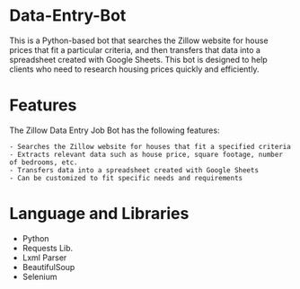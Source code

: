 # Data-Entry-Bot
This is a Python-based bot that searches the Zillow website for house prices that fit a particular criteria, and then transfers that data into a spreadsheet created with Google Sheets. This bot is designed to help clients who need to research housing prices quickly and efficiently.

# Features
The Zillow Data Entry Job Bot has the following features:


    - Searches the Zillow website for houses that fit a specified criteria
    - Extracts relevant data such as house price, square footage, number of bedrooms, etc.
    - Transfers data into a spreadsheet created with Google Sheets
    - Can be customized to fit specific needs and requirements

# Language and Libraries
- Python
- Requests Lib.
- Lxml Parser
- BeautifulSoup
- Selenium
